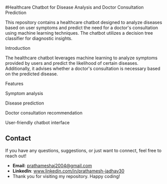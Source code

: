 #Healthcare Chatbot for Disease Analysis and Doctor Consultation Prediction

This repository contains a healthcare chatbot designed to analyze diseases based on user symptoms and predict the need for a doctor's consultation using machine learning techniques. The chatbot utilizes a decision tree classifier for diagnostic insights.

Introduction

The healthcare chatbot leverages machine learning to analyze symptoms provided by users and predict the likelihood of certain diseases. Additionally, it advises whether a doctor's consultation is necessary based on the predicted disease.

Features

Symptom analysis

Disease prediction

Doctor consultation recommendation

User-friendly chatbot interface

## Contact

If you have any questions, suggestions, or just want to connect, feel free to reach out!

- **Email**: prathameshaj2004@gmail.com
- **LinkedIn**: www.linkedin.com/in/prathamesh-jadhav30
- Thank you for visiting my repository. Happy coding!

